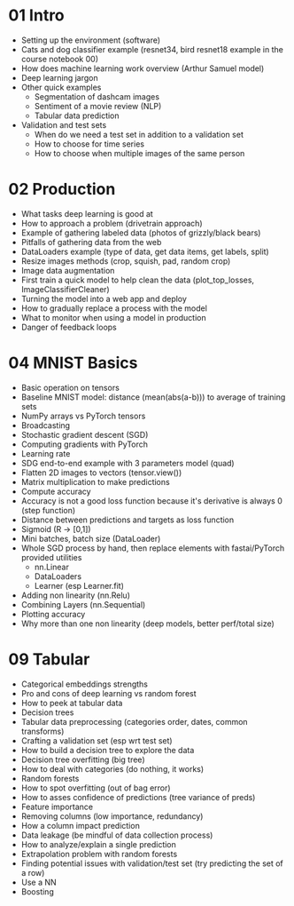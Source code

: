 # 01 Intro

- Setting up the environment (software)
- Cats and dog classifier example (resnet34, bird resnet18 example in the course notebook 00)
- How does machine learning work overview (Arthur Samuel model)
- Deep learning jargon
- Other quick examples
  - Segmentation of dashcam images
  - Sentiment of a movie review (NLP)
  - Tabular data prediction
- Validation and test sets
  - When do we need a test set in addition to a validation set
  - How to choose for time series
  - How to choose when multiple images of the same person

# 02 Production

- What tasks deep learning is good at
- How to approach a problem (drivetrain approach)
- Example of gathering labeled data (photos of grizzly/black bears)
- Pitfalls of gathering data from the web
- DataLoaders example (type of data, get data items, get labels, split)
- Resize images methods (crop, squish, pad, random crop)
- Image data augmentation
- First train a quick model to help clean the data (plot_top_losses, ImageClassifierCleaner)
- Turning the model into a web app and deploy
- How to gradually replace a process with the model
- What to monitor when using a model in production
- Danger of feedback loops

# 04 MNIST Basics

- Basic operation on tensors
- Baseline MNIST model: distance (mean(abs(a-b))) to average of training sets
- NumPy arrays vs PyTorch tensors
- Broadcasting
- Stochastic gradient descent (SGD)
- Computing gradients with PyTorch
- Learning rate
- SDG end-to-end example with 3 parameters model (quad)
- Flatten 2D images to vectors (tensor.view())
- Matrix multiplication to make predictions
- Compute accuracy
- Accuracy is not a good loss function because it's derivative is always 0 (step function)
- Distance between predictions and targets as loss function
- Sigmoid (R -> [0,1])
- Mini batches, batch size (DataLoader)
- Whole SGD process by hand, then replace elements with fastai/PyTorch provided utilities
  - nn.Linear
  - DataLoaders
  - Learner (esp Learner.fit)
- Adding non linearity (nn.Relu)
- Combining Layers (nn.Sequential)
- Plotting accuracy
- Why more than one non linearity (deep models, better perf/total size)

# 09 Tabular

- Categorical embeddings strengths
- Pro and cons of deep learning vs random forest
- How to peek at tabular data
- Decision trees
- Tabular data preprocessing (categories order, dates, common transforms)
- Crafting a validation set (esp wrt test set)
- How to build a decision tree to explore the data
- Decision tree overfitting (big tree)
- How to deal with categories (do nothing, it works)
- Random forests
- How to spot overfitting (out of bag error)
- How to asses confidence of predictions (tree variance of preds)
- Feature importance
- Removing columns (low importance, redundancy)
- How a column impact prediction
- Data leakage (be mindful of data collection process)
- How to analyze/explain a single prediction
- Extrapolation problem with random forests
- Finding potential issues with validation/test set (try predicting the set of a row)
- Use a NN
- Boosting
